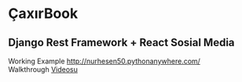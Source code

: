 <h1>ÇaxırBook</h1>
<h2>Django Rest Framework + React Sosial Media</h2>
Working Example <a href="http://nurhesen50.pythonanywhere.com/">http://nurhesen50.pythonanywhere.com/</a>
<br>
Walkthrough <a href="https://www.youtube.com/watch?v=vON92Vosf_M">Videosu</a>
